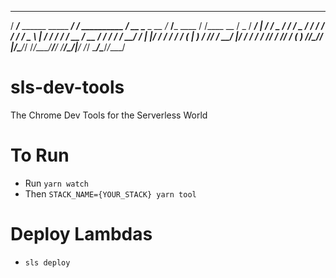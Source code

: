    _____                           __                  ____               ______            __    
  / ___/___  ______   _____  _____/ /__  __________   / __ \___ _   __   /_  __/___  ____  / /____
  \__ \/ _ \/ ___/ | / / _ \/ ___/ / _ \/ ___/ ___/  / / / / _ \ | / /    / / / __ \/ __ \/ / ___/
 ___/ /  __/ /   | |/ /  __/ /  / /  __(__  |__  )  / /_/ /  __/ |/ /    / / / /_/ / /_/ / (__  ) 
/____/\___/_/    |___/\___/_/  /_/\___/____/____/  /_____/\___/|___/    /_/  \____/\____/_/____/  
                                                                                                  

# sls-dev-tools
The Chrome Dev Tools for the Serverless World



# To Run

- Run `yarn watch`
- Then `STACK_NAME={YOUR_STACK} yarn tool`

# Deploy Lambdas

- `sls deploy`